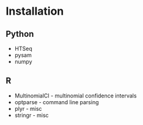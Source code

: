 Installation
============


Python
------

* HTSeq
* pysam
* numpy

R
-

* MultinomialCI - multinomial confidence intervals
* optparse - command line parsing
* plyr - misc
* stringr - misc

